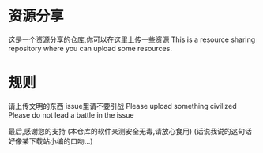 # 资源分享
这是一个资源分享的仓库,你可以在这里上传一些资源
This is a resource sharing repository where you can upload some resources.
# 规则
请上传文明的东西
issue里请不要引战
Please upload something civilized
Please do not lead a battle in the issue

最后,感谢您的支持
(本仓库的软件亲测安全无毒,请放心食用)
(话说我说的这句话好像某下载站小编的口吻...)

